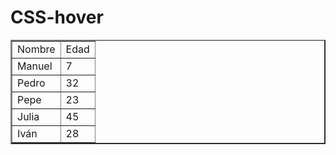 # CSS-hover
<!DOCTYPE HTML>
<html>
	<head>
		<title>TABLA</title>
		<style>
		tr.est:hover{
			color: white;
			background-color: black;
			cursor:  pointer;
		}
		tr.estilo:hover{
			color: grey;
			cursor: pointer;
		}
		</style>
	</head>
	<body>
	<table border=2>
		<tr class="est">
			<td>Nombre</td>
			<td>Edad</td>
		</tr>
		<tr class="estilo"> 
			<td>Manuel</td>
			<td>7</td>
		</tr>
		<tr class="estilo">
			<td>Pedro</td>
			<td>32</td>
		</tr>
		<tr class="estilo">
			<td>Pepe</td>
			<td>23</td>
		</tr>
		<tr class="estilo">
			<td>Julia</td>
			<td>45</td>
		</tr>
		<tr class="estilo">
			<td>Iván</td>
			<td>28</td>
		</tr>
	</table>
	</body>
	</html>
